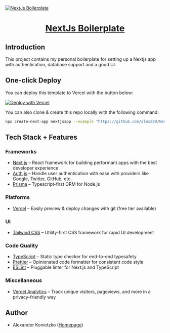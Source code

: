 <a href="https://alex-boilerplate.vercel.app/">
  <img alt="NextJs Boilerplate" src="https://repository-images.githubusercontent.com/256284214/eb1dcdd6-bd18-4202-a3ee-8b92ed83939d">
  <h1 align="center">NextJs Boilerplate</h1>
</a>

## Introduction

This project contains my personal boilerplate for setting up a Nextjs app with authentication, database support and a good UI.

## One-click Deploy

You can deploy this template to Vercel with the button below:

[![Deploy with Vercel](https://vercel.com/button)](https://vercel.com/new/clone?repository-url=https%3A%2F%2Fgithub.com%2Falex289%2FNextJs-Boilerplate&env=NEXTAUTH_URL,NEXTAUTH_SECRET,GITHUB_ID,GITHUB_SECRET,DATABASE_URL&envDescription=NEXTAUTH%20and%20GITHUB%20variables%20are%20needed%20for%20auth&envLink=https%3A%2F%2Fgithub.com%2Falex289%2FNextJs-Boilerplate%2Fblob%2Fmain%2F.env.example&project-name=nextjs-boilerplate&repository-name=nextjs-boilerplate&demo-title=NextJs%20Boilerplate%20Demo&demo-description=Boilerplate%20website%20with%20NextJs%20and%20Tailwindcss&demo-url=https%3A%2F%2Falex-boilerplate.vercel.app%2F&demo-image=https%3A%2F%2Frepository-images.githubusercontent.com%2F256284214%2Feb1dcdd6-bd18-4202-a3ee-8b92ed83939d)

You can also clone & create this repo locally with the following command:

```bash
npx create-next-app nextjsapp --example "https://github.com/alex289/NextJs-Boilerplate"
```

## Tech Stack + Features

### Frameworks

- [Next.js](https://nextjs.org/) – React framework for building performant apps with the best developer experience
- [Auth.js](https://authjs.dev/) – Handle user authentication with ease with providers like Google, Twitter, GitHub, etc.
- [Prisma](https://www.prisma.io/) – Typescript-first ORM for Node.js

### Platforms

- [Vercel](https://vercel.com/) – Easily preview & deploy changes with git (free tier available)

### UI

- [Tailwind CSS](https://tailwindcss.com/) – Utility-first CSS framework for rapid UI development

### Code Quality

- [TypeScript](https://www.typescriptlang.org/) – Static type checker for end-to-end typesafety
- [Prettier](https://prettier.io/) – Opinionated code formatter for consistent code style
- [ESLint](https://eslint.org/) – Pluggable linter for Next.js and TypeScript

### Miscellaneous

- [Vercel Analytics](https://vercel.com/analytics) – Track unique visitors, pageviews, and more in a privacy-friendly way

## Author

- Alexander Konietzko ([Homepage](https://alexanderkonietzko.vercel.app/))
